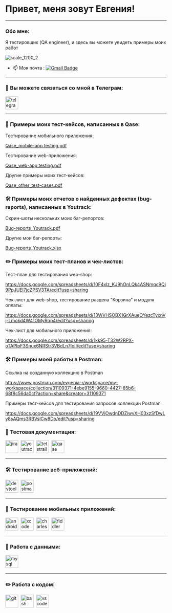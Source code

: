 # Привет, меня зовут Евгения!

---

### Обо мне:

Я тестировщик (QA engineer), и здесь вы можете увидеть примеры моих работ

![scale_1200_2](https://github.com/EvgeniaRazumovskaya/EvgeniaRazumovskaya/assets/154015440/eab5307e-b010-450a-95d5-2c2d611b0b87)


- 📫 Моя почта
: [![Gmail Badge](https://img.shields.io/badge/-Gmail-red?style=flat&logo=Gmail&logoColor=white)](mailto:evgenia-v@yandex.ru)<div>
       

---

### 🤝 Вы можете связаться со мной в Телеграм:

  <div>
        <a href="https://t.me/evgeniya_razumovskaya" target="_blank">
      <img src="https://cdn-icons-png.flaticon.com/512/2111/2111646.png" width="40" height="40" alt="telegram" />
    </a>
    
  </div>

---

### 📁 Примеры моих тест-кейсов, написанных в Qase:

Тестирование мобильного приложения:

[Qase_mobile-app testing.pdf](https://github.com/EvgeniaRazumovskaya/Test-cases/files/13719352/Qase_mobile-app.testing.pdf)

Тестирование web-приложения:

[Qase_web-app testing.pdf](https://github.com/EvgeniaRazumovskaya/Test-cases/files/13719355/Qase_web-app.testing.pdf)

Другие примеры моих тест-кейсов:

[Qase_other_test-cases.pdf](https://github.com/EvgeniaRazumovskaya/Test-cases/files/13719481/Qase_other_test-cases.pdf)

### 🛠 Примеры моих отчетов о найденных дефектах (bug-reports), написанных в Youtrack:

Скрин-шоты нескольких моих баг-репортов:

[Bug-reports_Youtrack.pdf](https://github.com/EvgeniaRazumovskaya/EvgeniaRazumovskaya/files/13719759/Bug-reports_Youtrack.pdf)

Другие мои баг-репорты:

[Bug-reports_Youtrack.xlsx](https://github.com/EvgeniaRazumovskaya/EvgeniaRazumovskaya/files/13719661/Bug-reports_Youtrack.xlsx)


### ✏️ Примеры моих тест-планов и чек-листов:

Тест-план для тестирования web-shop:

https://docs.google.com/spreadsheets/d/10F4xlz_KJ9hOnLQk4ASNmqc9Qi9PpJUEl7jcZPSV3TA/edit?usp=sharing

Чек-лист для web-shop, тестирование раздела "Корзина" и модуля оплаты:

https://docs.google.com/spreadsheets/d/13WVHSOBX1GrXAueOYezcTyxnVj-Lmokd4W41OMyRqp4/edit?usp=sharing

Чек-лист  для мобильного приложения:

https://docs.google.com/spreadsheets/d/1kk95-T32W2RPX-oTAPIpF3Snux6NRStr3VBdLn7IoII/edit?usp=sharing


### 🛠 Примеры моей работы в Postman:

Ссылка на созданную коллекцию в Postman

https://www.postman.com/evgenia-r/workspace/my-workspace/collection/31109371-4ebe9155-9660-4427-85b6-68f8c56da0cf?action=share&creator=31109371

Примеры тест-кейсов для тестирования запросов коллекции Postman

https://docs.google.com/spreadsheets/d/19VVjOwdnDDZiwvXH03xzSfDwLy8sAQms3RBVslCw8Do/edit?usp=sharing

### 📁 Тестовая документация:

<div>
  <img src="https://cdn.jsdelivr.net/gh/devicons/devicon/icons/jira/jira-original.svg" title="jira" alt="jira" width="40" height="40"/>&nbsp
  <img src="https://upload.wikimedia.org/wikipedia/commons/thumb/8/8d/YouTrack_Icon.svg/1024px-YouTrack_Icon.svg.png?20200803082248" title="youtrack" alt="youtrack" width="40" height="40"/>&nbsp
  <img src="https://codahosted.io/packs/21236/unversioned/assets/LOGO/ba1091c59bab89cd2fd0f289622731fe16113d7b00905abe64759c313a4b73b76c1b0426076ed76cb74752234c734131df46992d5b8b48fc13e264240e4f7119f736cfeb64df36ded54b5cbf6198b9cadedf18dd0cac5c7dbcd16e6336c29363cd1292ba" title="testrail" alt="tetstrail" width="40" height="40"/>&nbsp
    <img src="https://luna1.co/eb0187.png" title="qase" alt="qase" width="40" height="40"/>&nbsp
  
</div>

---

### 🛠 Тестирование веб-приложений:

<div>
  <img src="https://d33wubrfki0l68.cloudfront.net/38b5c953a4667366685d55db55d057c86db1fc54/a0fdc/static/acae6b24d940347661ca901ea07f47c1/chrome-dev-logo-icon.png" title="devtools" alt="devtools" width="40" height="40"/>&nbsp
  <img src="https://seeklogo.com/images/P/postman-logo-0087CA0D15-seeklogo.com.png" title="postman" alt="postman" width="40" height="40"/>&nbsp
  </div>

---

### 📱 Тестирование мобильных приложений:

<div>
  <img src="https://cdn.jsdelivr.net/gh/devicons/devicon/icons/androidstudio/androidstudio-original.svg" title="android-studio" alt="android-studio" width="40" height="40"/>&nbsp
  <img src="https://cdn.jsdelivr.net/gh/devicons/devicon/icons/xcode/xcode-original.svg" title="xcode" alt="xcode" width="40" height="40"/>&nbsp
  <img src="https://cdn.icon-icons.com/icons2/3053/PNG/512/charles_proxy_macos_bigsur_icon_190302.png" title="charles-proxy" alt="charles-proxy" width="40" height="40"/>&nbsp
  <img src="https://www.megaleechers.com/storage/Fiddler-Everywhere-Icon.png" title="fiddler" alt="fiddler" width="40" height="40"/>&nbsp
  
</div>


---

### 💾 Работа с данными:

<div>
  <img src="https://cdn.jsdelivr.net/gh/devicons/devicon/icons/mysql/mysql-original.svg" title="mysql" alt="mysql" width="40" height="40"/>&nbsp
  
</div>

---

### ✏️ Работа с кодом:

<div>
  <img src="https://cdn.jsdelivr.net/gh/devicons/devicon/icons/git/git-original.svg" title="git" alt="git" width="40" height="40"/>&nbsp
  <img src="https://upload.wikimedia.org/wikipedia/commons/thumb/4/4b/Bash_Logo_Colored.svg/1024px-Bash_Logo_Colored.svg.png?20180723054350" title="bash" alt="bash" width="40" height="40"/>&nbsp
  <img src="https://cdn.jsdelivr.net/gh/devicons/devicon/icons/vscode/vscode-original.svg" title="vscode" alt="vscode" width="40" height="40"/>&nbsp
  
</div>


